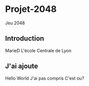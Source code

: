 # Projet-2048
Jeu 2048
## Introduction
MarieD
L'école Centrale de Lyon
## J'ai ajoute 
Hello World
J'ai pas compris
C'est ou?
